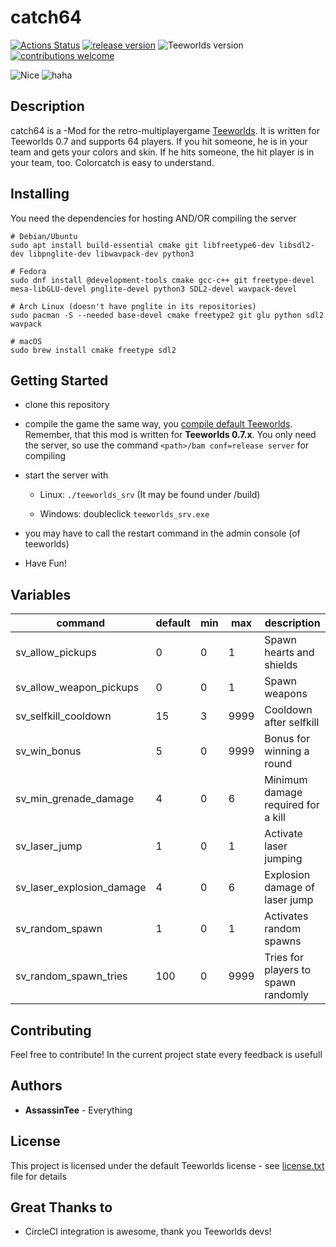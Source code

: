 # catch64
[![Actions Status](https://github.com/AssassinTee/catch64/workflows/Build/badge.svg)](https://github.com/AssassinTee/catch64/actions)
[![release version](https://img.shields.io/badge/releases-Unix%20%7C%20Windows%20%7C%20MacOS-brightgreen)](https://github.com/AssassinTee/catch64/releases)
![Teeworlds version](https://img.shields.io/badge/Teeworlds-0.7.5-brightgreen.svg)
[![contributions welcome](https://img.shields.io/badge/contributions-welcome-brightgreen.svg?style=flat)](https://github.com/AssassinTee/catch64/issues)

![Nice](https://i.imgur.com/nhr0NEl.png)
![haha](https://i.imgur.com/PNYZgvm.png)

## Description
catch64 is a -Mod for the retro-multiplayergame [Teeworlds](www.teeworlds.com).
It is written for Teeworlds 0.7 and supports 64 players.
If you hit someone, he is in your team and gets your colors and skin.
If he hits someone, the hit player is in your team, too.
Colorcatch is easy to understand.

## Installing

You need the dependencies for hosting AND/OR compiling the server

```
# Debian/Ubuntu
sudo apt install build-essential cmake git libfreetype6-dev libsdl2-dev libpnglite-dev libwavpack-dev python3

# Fedora
sudo dnf install @development-tools cmake gcc-c++ git freetype-devel mesa-libGLU-devel pnglite-devel python3 SDL2-devel wavpack-devel

# Arch Linux (doesn't have pnglite in its repositories)
sudo pacman -S --needed base-devel cmake freetype2 git glu python sdl2 wavpack

# macOS
sudo brew install cmake freetype sdl2
```

## Getting Started

* clone this repository

* compile the game the same way, you [compile default Teeworlds](https://www.teeworlds.com/?page=docs&wiki=compiling_everything). Remember, that this mod is written for **Teeworlds 0.7.x**. You only need the server, so use the command `<path>/bam conf=release server` for compiling

* start the server with

    * Linux: `./teeworlds_srv` (It may be found under /build)

    * Windows: doubleclick `teeworlds_srv.exe`

* you may have to call the restart command in the admin console (of teeworlds)

* Have Fun!

## Variables

| command                   | default | min | max  | description                         |
| ------------------------- | ------- | --- | ---- | ----------------------------------- |
| sv_allow_pickups          | 0       | 0   | 1    | Spawn hearts and shields            |
| sv_allow_weapon_pickups   | 0       | 0   | 1    | Spawn weapons                       |
| sv_selfkill_cooldown      | 15      | 3   | 9999 | Cooldown after selfkill             |
| sv_win_bonus              | 5       | 0   | 9999 | Bonus for winning a round           |
| sv_min_grenade_damage     | 4       | 0   | 6    | Minimum damage required for a kill  |
| sv_laser_jump             | 1       | 0   | 1    | Activate laser jumping              |
| sv_laser_explosion_damage | 4       | 0   | 6    | Explosion damage of laser jump      |
| sv_random_spawn           | 1       | 0   | 1    | Activates random spawns             |
| sv_random_spawn_tries     | 100     | 0   | 9999 | Tries for players to spawn randomly |

## Contributing

Feel free to contribute! In the current project state every feedback is usefull

## Authors

* **AssassinTee** - Everything

## License
This project is licensed under the default Teeworlds license - see [license.txt](https://github.com/AssassinTee/Teeworlds-Zod2/blob/master/license.txt) file for details

## Great Thanks to

* CircleCI integration is awesome, thank you Teeworlds devs!
